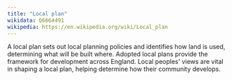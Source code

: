 ```yaml
---
title: "Local plan"
wikidata: Q6664491
wikipedia: https://en.wikipedia.org/wiki/Local_plan
---
```


A local plan sets out local planning policies and identifies how land is used, determining what will be built where. Adopted local plans provide the framework for development across England. Local peoples' views are vital in shaping a local plan, helping determine how their community develops.
